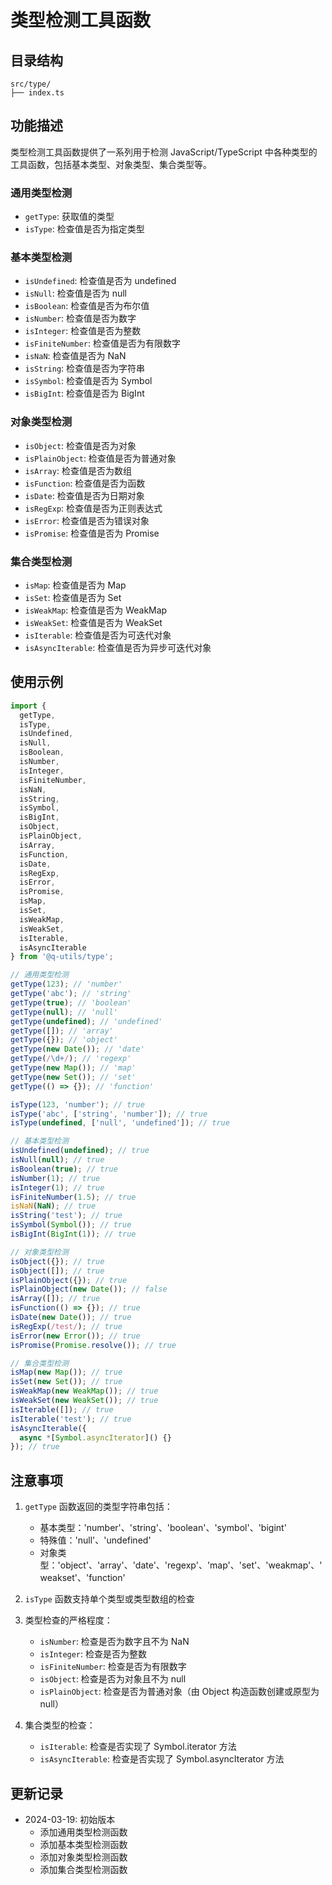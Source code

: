 # 类型检测工具函数

## 目录结构

```
src/type/
├── index.ts
```

## 功能描述

类型检测工具函数提供了一系列用于检测 JavaScript/TypeScript 中各种类型的工具函数，包括基本类型、对象类型、集合类型等。

### 通用类型检测

- `getType`: 获取值的类型
- `isType`: 检查值是否为指定类型

### 基本类型检测

- `isUndefined`: 检查值是否为 undefined
- `isNull`: 检查值是否为 null
- `isBoolean`: 检查值是否为布尔值
- `isNumber`: 检查值是否为数字
- `isInteger`: 检查值是否为整数
- `isFiniteNumber`: 检查值是否为有限数字
- `isNaN`: 检查值是否为 NaN
- `isString`: 检查值是否为字符串
- `isSymbol`: 检查值是否为 Symbol
- `isBigInt`: 检查值是否为 BigInt

### 对象类型检测

- `isObject`: 检查值是否为对象
- `isPlainObject`: 检查值是否为普通对象
- `isArray`: 检查值是否为数组
- `isFunction`: 检查值是否为函数
- `isDate`: 检查值是否为日期对象
- `isRegExp`: 检查值是否为正则表达式
- `isError`: 检查值是否为错误对象
- `isPromise`: 检查值是否为 Promise

### 集合类型检测

- `isMap`: 检查值是否为 Map
- `isSet`: 检查值是否为 Set
- `isWeakMap`: 检查值是否为 WeakMap
- `isWeakSet`: 检查值是否为 WeakSet
- `isIterable`: 检查值是否为可迭代对象
- `isAsyncIterable`: 检查值是否为异步可迭代对象

## 使用示例

```typescript
import { 
  getType,
  isType,
  isUndefined,
  isNull,
  isBoolean,
  isNumber,
  isInteger,
  isFiniteNumber,
  isNaN,
  isString,
  isSymbol,
  isBigInt,
  isObject,
  isPlainObject,
  isArray,
  isFunction,
  isDate,
  isRegExp,
  isError,
  isPromise,
  isMap,
  isSet,
  isWeakMap,
  isWeakSet,
  isIterable,
  isAsyncIterable
} from '@q-utils/type';

// 通用类型检测
getType(123); // 'number'
getType('abc'); // 'string'
getType(true); // 'boolean'
getType(null); // 'null'
getType(undefined); // 'undefined'
getType([]); // 'array'
getType({}); // 'object'
getType(new Date()); // 'date'
getType(/\d+/); // 'regexp'
getType(new Map()); // 'map'
getType(new Set()); // 'set'
getType(() => {}); // 'function'

isType(123, 'number'); // true
isType('abc', ['string', 'number']); // true
isType(undefined, ['null', 'undefined']); // true

// 基本类型检测
isUndefined(undefined); // true
isNull(null); // true
isBoolean(true); // true
isNumber(1); // true
isInteger(1); // true
isFiniteNumber(1.5); // true
isNaN(NaN); // true
isString('test'); // true
isSymbol(Symbol()); // true
isBigInt(BigInt(1)); // true

// 对象类型检测
isObject({}); // true
isObject([]); // true
isPlainObject({}); // true
isPlainObject(new Date()); // false
isArray([]); // true
isFunction(() => {}); // true
isDate(new Date()); // true
isRegExp(/test/); // true
isError(new Error()); // true
isPromise(Promise.resolve()); // true

// 集合类型检测
isMap(new Map()); // true
isSet(new Set()); // true
isWeakMap(new WeakMap()); // true
isWeakSet(new WeakSet()); // true
isIterable([]); // true
isIterable('test'); // true
isAsyncIterable({
  async *[Symbol.asyncIterator]() {}
}); // true
```

## 注意事项

1. `getType` 函数返回的类型字符串包括：
   - 基本类型：'number'、'string'、'boolean'、'symbol'、'bigint'
   - 特殊值：'null'、'undefined'
   - 对象类型：'object'、'array'、'date'、'regexp'、'map'、'set'、'weakmap'、'weakset'、'function'

2. `isType` 函数支持单个类型或类型数组的检查

3. 类型检查的严格程度：
   - `isNumber`: 检查是否为数字且不为 NaN
   - `isInteger`: 检查是否为整数
   - `isFiniteNumber`: 检查是否为有限数字
   - `isObject`: 检查是否为对象且不为 null
   - `isPlainObject`: 检查是否为普通对象（由 Object 构造函数创建或原型为 null）

4. 集合类型的检查：
   - `isIterable`: 检查是否实现了 Symbol.iterator 方法
   - `isAsyncIterable`: 检查是否实现了 Symbol.asyncIterator 方法

## 更新记录

- 2024-03-19: 初始版本
  - 添加通用类型检测函数
  - 添加基本类型检测函数
  - 添加对象类型检测函数
  - 添加集合类型检测函数 